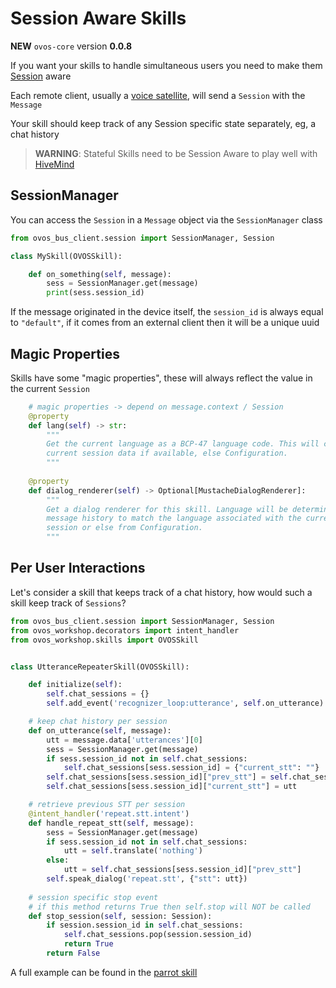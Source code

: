 # Session Aware Skills

**NEW** `ovos-core` version **0.0.8**

If you want your skills to handle simultaneous users you need to make them [Session](https://openvoiceos.github.io/ovos-technical-manual/bus_service/#session) aware

Each remote client, usually a [voice satellite](https://jarbashivemind.github.io/HiveMind-community-docs/07_voicesat/), will send a `Session` with the `Message`

Your skill should keep track of any Session specific state separately, eg, a chat history

> **WARNING**: Stateful Skills need to be Session Aware to play well with [HiveMind](https://jarbashivemind.github.io/HiveMind-community-docs/)

## SessionManager

You can access the `Session` in a `Message` object via the `SessionManager` class

```python
from ovos_bus_client.session import SessionManager, Session

class MySkill(OVOSSkill):

    def on_something(self, message):
        sess = SessionManager.get(message)
        print(sess.session_id)
```

If the message originated in the device itself, the `session_id` is always equal to `"default"`, if it comes from an external client then it will be a unique uuid

## Magic Properties

Skills have some "magic properties", these will always reflect the value in the current `Session`

```python
    # magic properties -> depend on message.context / Session
    @property
    def lang(self) -> str:
        """
        Get the current language as a BCP-47 language code. This will consider
        current session data if available, else Configuration.
        """
        
    @property
    def dialog_renderer(self) -> Optional[MustacheDialogRenderer]:
        """
        Get a dialog renderer for this skill. Language will be determined by
        message history to match the language associated with the current
        session or else from Configuration.
        """
```

## Per User Interactions

Let's consider a skill that keeps track of a chat history, how would such a skill keep track of `Sessions`?

```python
from ovos_bus_client.session import SessionManager, Session
from ovos_workshop.decorators import intent_handler
from ovos_workshop.skills import OVOSSkill


class UtteranceRepeaterSkill(OVOSSkill):

    def initialize(self):
        self.chat_sessions = {}
        self.add_event('recognizer_loop:utterance', self.on_utterance)

    # keep chat history per session
    def on_utterance(self, message):
        utt = message.data['utterances'][0]
        sess = SessionManager.get(message)
        if sess.session_id not in self.chat_sessions:
            self.chat_sessions[sess.session_id] = {"current_stt": ""}
        self.chat_sessions[sess.session_id]["prev_stt"] = self.chat_sessions[sess.session_id]["current_stt"]
        self.chat_sessions[sess.session_id]["current_stt"] = utt

    # retrieve previous STT per session
    @intent_handler('repeat.stt.intent')
    def handle_repeat_stt(self, message):
        sess = SessionManager.get(message)
        if sess.session_id not in self.chat_sessions:
            utt = self.translate('nothing')
        else:
            utt = self.chat_sessions[sess.session_id]["prev_stt"]
        self.speak_dialog('repeat.stt', {"stt": utt})
            
    # session specific stop event 
    # if this method returns True then self.stop will NOT be called
    def stop_session(self, session: Session):
        if session.session_id in self.chat_sessions:
            self.chat_sessions.pop(session.session_id)
            return True
        return False
```

A full example can be found in the [parrot skill](https://github.com/OpenVoiceOS/skill-ovos-parrot)
